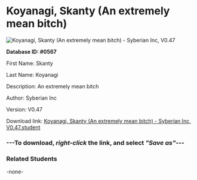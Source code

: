 # Koyanagi, Skanty (An extremely mean bitch)

<img src="Files/Koyanagi, Skanty (An extremely mean bitch).png" title="Koyanagi, Skanty (An extremely mean bitch) - Syberian Inc, V0.47">

**Database ID: #0567**

First Name: Skanty

Last Name: Koyanagi

Description: An extremely mean bitch

Author: Syberian Inc

Version: V0.47

Download link: <a href="https://raw.githubusercontent.com/Arbiter1223/Daigaku-Gurashi-Custom-Students/master/Files/Student Files/Koyanagi%2C%20Skanty%20(An%20extremely%20mean%20bitch)%20-%20Syberian%20Inc%2C%20V0.47.student">Koyanagi, Skanty (An extremely mean bitch) - Syberian Inc, V0.47.student</a>

### ---**To download, _right-click_ the link, and select _"Save as"_**---

### Related Students

-none-
